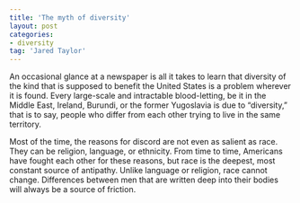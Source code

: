 ```yaml
---
title: 'The myth of diversity'
layout: post
categories:
- diversity
tag: 'Jared Taylor'
---
```


An occasional glance at a newspaper is all it takes to learn that diversity of the kind that is supposed to benefit the United States is a problem wherever it is found. Every large-scale and intractable blood-letting, be it in the Middle East, Ireland, Burundi, or the former Yugoslavia is due to “diversity,” that is to say, people who differ from each other trying to live in the same territory.

Most of the time, the reasons for discord are not even as salient as race. They can be religion, language, or ethnicity. From time to time, Americans have fought each other for these reasons, but race is the deepest, most constant source of antipathy. Unlike language or religion, race cannot change. Differences between men that are written deep into their bodies will always be a source of friction.
